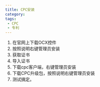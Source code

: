 ```yaml
---
title: CPC安装
category: 
tags: 
 - CPC
 - 专利
---
```



1. 在官网上下载OCX控件
2. 按照说明右键管理员安装
3. 获取证书
4. 导入证书
5. 下载cpc客户端，右键管理员安装
6. 下载CPC升级包，按照说明右键管理员安装
7. 测试搞定。
